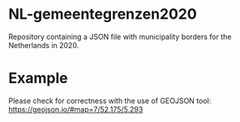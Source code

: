 # NL-gemeentegrenzen2020
Repository containing a JSON file with municipality borders for the Netherlands in 2020.

# Example
Please check for correctness with the use of GEOJSON tool: https://geojson.io/#map=7/52.175/5.293

